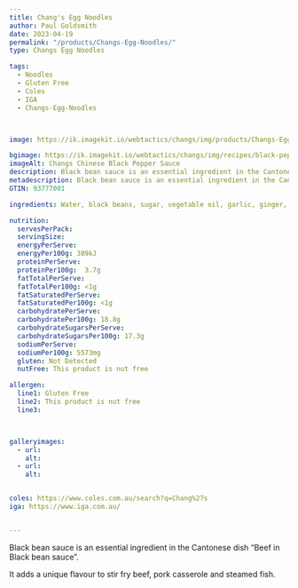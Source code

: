 ```yaml
---
title: Chang's Egg Noodles
author: Paul Goldsmith
date: 2023-04-19
permalink: "/products/Changs-Egg-Noodles/"
type: Changs Egg Noodles

tags:
  - Noodles
  - Gluten Free
  - Coles
  - IGA
  - Changs-Egg-Noodles



image: https://ik.imagekit.io/webtactics/changs/img/products/Changs-Egg-Noodles/Changs-Egg-Noodles-150ml.jpg

bgimage: https://ik.imagekit.io/webtactics/changs/img/recipes/black-pepper-lamb-and-green-beans/black-pepper-lamb-and-green-beans-1600x800.jpg
imageAlt: Changs Chinese Black Pepper Sauce
description: Black bean sauce is an essential ingredient in the Cantonese dish  “Beef in Black bean sauce”. It adds a unique flavour to stir fry beef,  pork casserole and steamed fish.
metadescription: Black bean sauce is an essential ingredient in the Cantonese dish  “Beef in Black bean sauce”. It adds a unique flavour to stir fry beef,  pork casserole and steamed fish.
GTIN: 93777001

ingredients: Water, black beans, sugar, vegetable oil, garlic, ginger, corn starch, salt, spices

nutrition:
  servesPerPack:
  servingSize:
  energyPerServe:
  energyPer100g: 389kJ
  proteinPerServe:
  proteinPer100g:  3.7g
  fatTotalPerServe:
  fatTotalPer100g: <1g
  fatSaturatedPerServe:
  fatSaturatedPer100g: <1g
  carbohydratePerServe:
  carbohydratePer100g: 18.8g
  carbohydrateSugarsPerServe:
  carbohydrateSugarsPer100g: 17.3g
  sodiumPerServe:
  sodiumPer100g: 5573mg
  gluten: Not Detected
  nutFree: This product is nut free

allergen:
  line1: Gluten Free
  line2: This product is nut free
  line3:



galleryimages:
  - url: 
    alt: 
  - url: 
    alt: 


coles: https://www.coles.com.au/search?q=Chang%27s
iga: https://www.iga.com.au/


---
```




Black bean sauce is an essential ingredient in the Cantonese dish  “Beef in Black bean sauce”. 

It adds a unique flavour to stir fry beef,  pork casserole and steamed fish.
